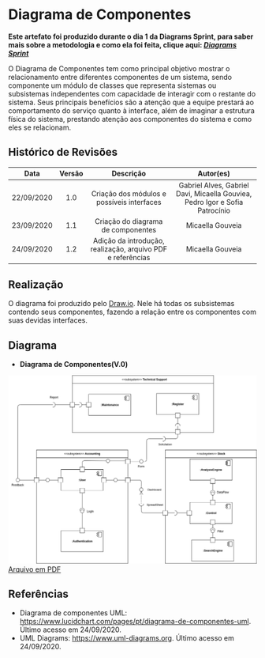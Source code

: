 # Diagrama de Componentes
**Este artefato foi produzido durante o dia 1 da Diagrams Sprint, para saber mais sobre a metodologia e como ela foi feita, clique aqui: _[Diagrams Sprint](Modeling/Diagrams/Diagrams.md)_**

O Diagrama de Componentes tem como principal objetivo mostrar o relacionamento entre diferentes componentes de um sistema, sendo componente um módulo de classes que representa sistemas ou subsistemas independentes com capacidade de interagir com o restante do sistema. Seus principais benefícios são a atenção que a equipe prestará ao comportamento do serviço quanto à interface, além de imaginar a estrutura física do sistema, prestando atenção aos componentes do sistema e como eles se relacionam.

## Histórico de Revisões
| Data | Versão | Descrição | Autor(es) |
|:----:|:------:|:---------:|:---------:|
| 22/09/2020 | 1.0 | Criação dos módulos e possíveis interfaces | Gabriel Alves, Gabriel Davi, Micaella Gouviea, Pedro Igor e Sofia Patrocínio |
| 23/09/2020 | 1.1 | Criação do diagrama de componentes | Micaella Gouveia |
| 24/09/2020 | 1.2 | Adição da introdução, realização, arquivo PDF e referências | Micaella Gouveia |

## Realização
O diagrama foi produzido pelo [Draw.io](https://app.diagrams.net/). Nele há todas os subsistemas contendo seus componentes, fazendo a relação entre os componentes com suas devidas interfaces.

## Diagrama
* **Diagrama de Componentes(V.0)**

![diagramaComponentes](../../assets/diagramas/DiagramaComponentes.png)
<a href="https://unbarqdsw.github.io/2020.1_G12_Stock/assets/pdf/diagramas/DiagramaComponentes.pdf">Arquivo em PDF</a>

## Referências
* Diagrama de componentes UML: <https://www.lucidchart.com/pages/pt/diagrama-de-componentes-uml>. Último acesso em 24/09/2020.
* UML Diagrams: <https://www.uml-diagrams.org>. Último acesso em 24/09/2020.